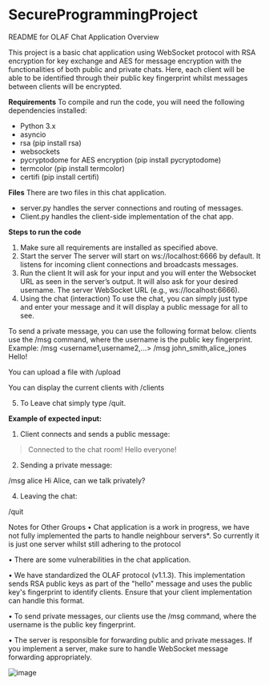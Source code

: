 ﻿# SecureProgrammingProject
 
README for OLAF Chat Application
Overview

This project is a basic chat application using WebSocket protocol with RSA encryption for key exchange and AES for message encryption with the functionalities of both public and private chats. Here, each client will be able to be identified through their public key fingerprint whilst messages between clients will be encrypted.

**Requirements**
To compile and run the code, you will need the following dependencies installed:
-	Python 3.x
-	asyncio
-	rsa (pip install rsa)
-	websockets
-	pycryptodome for AES encryption (pip install pycryptodome)
-	termcolor (pip install termcolor)
-	certifi (pip install certifi)


**Files**
There are two files in this chat application.
-	server.py handles the server connections and routing of messages.
-	Client.py handles the client-side implementation of the chat app. 

**Steps to run the code**
1.	Make sure all requirements are installed as specified above.
2.	Start the server
The server will start on ws://localhost:6666 by default. It listens for incoming client connections and broadcasts messages.
3.	Run the client 
It will ask for your input and you will enter the Websocket URL as seen in the server’s output. It will also ask for your desired username.
The server WebSocket URL (e.g., ws://localhost:6666).
4.	Using the chat (interaction)
To use the chat, you can simply just type and enter your message and it will display a public message for all to see.

To send a private message, you can use the following format below. clients use the /msg <username> command, where the username is the public key fingerprint.
Example:
/msg <username1,username2,...> <message>
/msg john_smith,alice_jones Hello!

You can upload a file with
/upload <file path>

You can display the current clients with
/clients

5.	To Leave chat simply type /quit.




**Example of expected input:**
1.	Client connects and sends a public message:
> Connected to the chat room!
> Hello everyone!

2.	Sending a private message:

/msg alice Hi Alice, can we talk privately?

4.	Leaving the chat:

/quit

Notes for Other Groups
•	Chat application is a work in progress, we have not fully implemented the parts to handle neighbour servers*. So currently it is just one server whilst still adhering to the protocol

•	There are some vulnerabilities in the chat application.

•	We have standardized the OLAF protocol (v1.1.3). This implementation sends RSA public keys as part of the "hello" message and uses the public key's fingerprint to identify clients. Ensure that your client implementation can handle this format.

•	To send private messages, our clients use the /msg <username> command, where the username is the public key fingerprint.

•	The server is responsible for forwarding public and private messages. If you implement a server, make sure to handle WebSocket message forwarding appropriately.


![image](https://github.com/user-attachments/assets/3fe45bec-f0ba-4c26-81c2-5b6957bbf62c)

